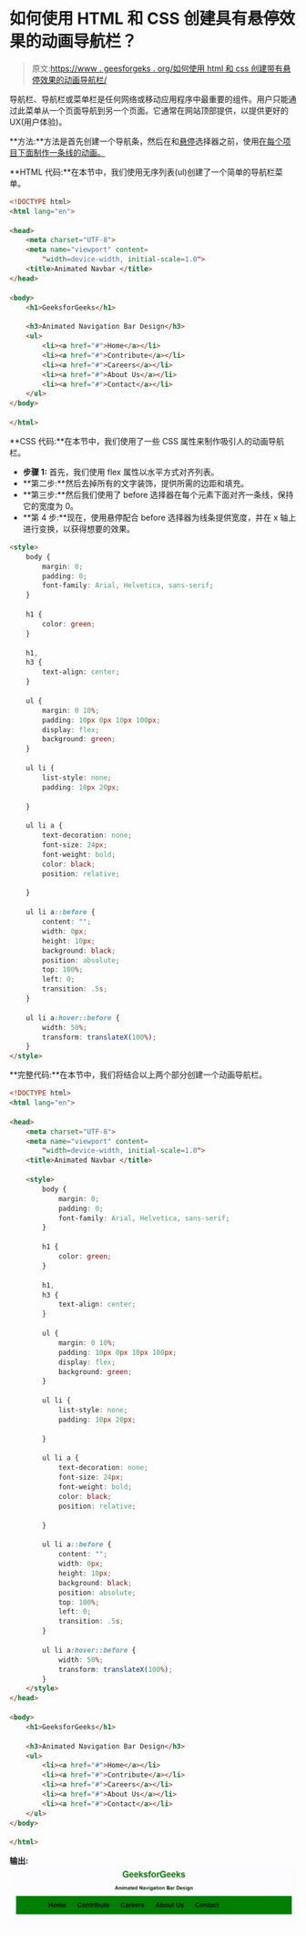 # 如何使用 HTML 和 CSS 创建具有悬停效果的动画导航栏？

> 原文:[https://www . geesforgeks . org/如何使用 html 和 css 创建带有悬停效果的动画导航栏/](https://www.geeksforgeeks.org/how-to-create-animated-navigation-bar-with-hover-effect-using-html-and-css/)

导航栏、导航栏或菜单栏是任何网络或移动应用程序中最重要的组件。用户只能通过此菜单从一个页面导航到另一个页面。它通常在网站顶部提供，以提供更好的 UX(用户体验)。

**方法:**方法是首先创建一个导航条，然后在和[悬停](https://www.geeksforgeeks.org/css-hover-selector/)选择器之前，使用[在每个项目下面制作一条线的动画。](https://www.geeksforgeeks.org/css-before-selector/)

**HTML 代码:**在本节中，我们使用无序列表(ul)创建了一个简单的导航栏菜单。

```html
<!DOCTYPE html>
<html lang="en">

<head>
    <meta charset="UTF-8">
    <meta name="viewport" content=
        "width=device-width, initial-scale=1.0">
    <title>Animated Navbar </title>
</head>

<body>
    <h1>GeeksforGeeks</h1>

    <h3>Animated Navigation Bar Design</h3>
    <ul>
        <li><a href="#">Home</a></li>
        <li><a href="#">Contribute</a></li>
        <li><a href="#">Careers</a></li>
        <li><a href="#">About Us</a></li>
        <li><a href="#">Contact</a></li>
    </ul>
</body>

</html>
```

**CSS 代码:**在本节中，我们使用了一些 CSS 属性来制作吸引人的动画导航栏。

*   **步骤 1:** 首先，我们使用 flex 属性以水平方式对齐列表。
*   **第二步:**然后去掉所有的文字装饰，提供所需的边距和填充。
*   **第三步:**然后我们使用了 before 选择器在每个元素下面对齐一条线，保持它的宽度为 0。
*   **第 4 步:**现在，使用悬停配合 before 选择器为线条提供宽度，并在 x 轴上进行变换，以获得想要的效果。

```html
<style>
    body {
        margin: 0;
        padding: 0;
        font-family: Arial, Helvetica, sans-serif;
    }

    h1 {
        color: green;
    }

    h1,
    h3 {
        text-align: center;
    }

    ul {
        margin: 0 10%;
        padding: 10px 0px 10px 100px;
        display: flex;
        background: green;
    }

    ul li {
        list-style: none;
        padding: 10px 20px;

    }

    ul li a {
        text-decoration: none;
        font-size: 24px;
        font-weight: bold;
        color: black;
        position: relative;

    }

    ul li a::before {
        content: "";
        width: 0px;
        height: 10px;
        background: black;
        position: absolute;
        top: 100%;
        left: 0;
        transition: .5s;
    }

    ul li a:hover::before {
        width: 50%;
        transform: translateX(100%);
    }
</style>
```

**完整代码:**在本节中，我们将结合以上两个部分创建一个动画导航栏。

```html
<!DOCTYPE html>
<html lang="en">

<head>
    <meta charset="UTF-8">
    <meta name="viewport" content=
        "width=device-width, initial-scale=1.0">
    <title>Animated Navbar </title>

    <style>
        body {
            margin: 0;
            padding: 0;
            font-family: Arial, Helvetica, sans-serif;
        }

        h1 {
            color: green;
        }

        h1,
        h3 {
            text-align: center;
        }

        ul {
            margin: 0 10%;
            padding: 10px 0px 10px 100px;
            display: flex;
            background: green;
        }

        ul li {
            list-style: none;
            padding: 10px 20px;

        }

        ul li a {
            text-decoration: none;
            font-size: 24px;
            font-weight: bold;
            color: black;
            position: relative;

        }

        ul li a::before {
            content: "";
            width: 0px;
            height: 10px;
            background: black;
            position: absolute;
            top: 100%;
            left: 0;
            transition: .5s;
        }

        ul li a:hover::before {
            width: 50%;
            transform: translateX(100%);
        }
    </style>
</head>

<body>
    <h1>GeeksforGeeks</h1>

    <h3>Animated Navigation Bar Design</h3>
    <ul>
        <li><a href="#">Home</a></li>
        <li><a href="#">Contribute</a></li>
        <li><a href="#">Careers</a></li>
        <li><a href="#">About Us</a></li>
        <li><a href="#">Contact</a></li>
    </ul>
</body>

</html>
```

**输出:**
![](img/52bdf8f4548c34af8dbb3b768f1b766e.png)